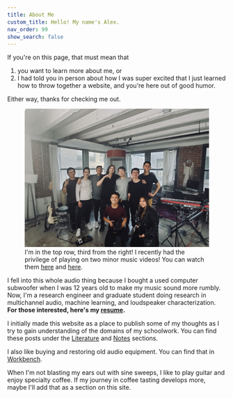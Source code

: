 ```yaml
---
title: About Me
custom_title: Hello! My name's Alex.
nav_order: 99
show_search: false
---
```


If you're on this page, that must mean that

1. you want to learn more about me, or
2. I had told you in person about how I was super excited that I just learned how to throw together a website, and you're here out of good humor. 

Either way, thanks for checking me out.

<figure>
<img src="https://github.com/alextongue/alextongue.github.io/blob/master/workbench/resources/krpt.JPG?raw=true">
<figcaption>I'm in the top row, third from the right! I recently had the privilege of playing on two minor music videos! You can watch them <a href="https://www.youtube.com/watch?v=gpHsjl9bWs0">here</a> and <a href="https://www.youtube.com/watch?v=QfH5pGiZTA0">here</a>.</figcaption>
</figure>

I fell into this whole audio thing because I bought a used computer subwoofer when I was 12 years old to make my music sound more rumbly. Now, I'm a research engineer and graduate student doing research in multichannel audio, machine learning, and loudspeaker characterization. <b>For those interested, here's my <a href="https://www.dropbox.com/s/wwiro5y0bjgg4fc/Alex_Tung_Resume_FA19_nb.pdf?dl=0">resume</a>.</b>

I initially made this website as a place to publish some of my thoughts as I try to gain understanding of the domains of my schoolwork. You can find these posts under the <a href="https://alextongue.github.io/digest/lit/">Literature</a> and <a href="https://alextongue.github.io/digest/notes/">Notes</a> sections.

I also like buying and restoring old audio equipment. You can find that in <a href="https://alextongue.github.io/workbench/">Workbench</a>.

When I'm not blasting my ears out with sine sweeps, I like to play guitar and enjoy specialty coffee. If my journey in coffee tasting develops more, maybe I'll add that as a section on this site.

